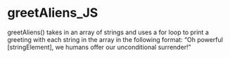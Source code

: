 # greetAliens_JS
greetAliens() takes in an array of strings and uses a for loop to print a greeting with each string in the array in the following format: “Oh powerful [stringElement], we humans offer our unconditional surrender!”
